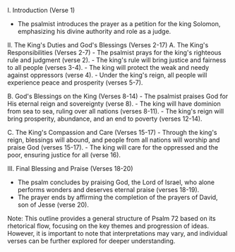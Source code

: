I. Introduction (Verse 1)
- The psalmist introduces the prayer as a petition for the king Solomon, emphasizing his divine authority and role as a judge.

II. The King's Duties and God's Blessings (Verses 2-17)
  A. The King's Responsibilities (Verses 2-7)
     - The psalmist prays for the king's righteous rule and judgment (verse 2).
     - The king's rule will bring justice and fairness to all people (verses 3-4).
     - The king will protect the weak and needy against oppressors (verse 4).
     - Under the king's reign, all people will experience peace and prosperity (verses 5-7).

  B. God's Blessings on the King (Verses 8-14)
     - The psalmist praises God for His eternal reign and sovereignty (verse 8).
     - The king will have dominion from sea to sea, ruling over all nations (verses 8-11).
     - The king's reign will bring prosperity, abundance, and an end to poverty (verses 12-14).

  C. The King's Compassion and Care (Verses 15-17)
     - Through the king's reign, blessings will abound, and people from all nations will worship and praise God (verses 15-17).
     - The king will care for the oppressed and the poor, ensuring justice for all (verse 16).

III. Final Blessing and Praise (Verses 18-20)
  - The psalm concludes by praising God, the Lord of Israel, who alone performs wonders and deserves eternal praise (verses 18-19).
  - The prayer ends by affirming the completion of the prayers of David, son of Jesse (verse 20).

Note: This outline provides a general structure of Psalm 72 based on its rhetorical flow, focusing on the key themes and progression of ideas. However, it is important to note that interpretations may vary, and individual verses can be further explored for deeper understanding.